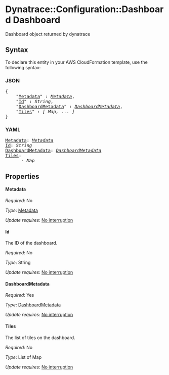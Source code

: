 # Dynatrace::Configuration::Dashboard Dashboard

Dashboard object returned by dynatrace

## Syntax

To declare this entity in your AWS CloudFormation template, use the following syntax:

### JSON

<pre>
{
    "<a href="#metadata" title="Metadata">Metadata</a>" : <i><a href="metadata.md">Metadata</a></i>,
    "<a href="#id" title="Id">Id</a>" : <i>String</i>,
    "<a href="#dashboardmetadata" title="DashboardMetadata">DashboardMetadata</a>" : <i><a href="dashboardmetadata.md">DashboardMetadata</a></i>,
    "<a href="#tiles" title="Tiles">Tiles</a>" : <i>[ Map, ... ]</i>
}
</pre>

### YAML

<pre>
<a href="#metadata" title="Metadata">Metadata</a>: <i><a href="metadata.md">Metadata</a></i>
<a href="#id" title="Id">Id</a>: <i>String</i>
<a href="#dashboardmetadata" title="DashboardMetadata">DashboardMetadata</a>: <i><a href="dashboardmetadata.md">DashboardMetadata</a></i>
<a href="#tiles" title="Tiles">Tiles</a>: <i>
      - Map</i>
</pre>

## Properties

#### Metadata

_Required_: No

_Type_: <a href="metadata.md">Metadata</a>

_Update requires_: [No interruption](https://docs.aws.amazon.com/AWSCloudFormation/latest/UserGuide/using-cfn-updating-stacks-update-behaviors.html#update-no-interrupt)

#### Id

The ID of the dashboard.

_Required_: No

_Type_: String

_Update requires_: [No interruption](https://docs.aws.amazon.com/AWSCloudFormation/latest/UserGuide/using-cfn-updating-stacks-update-behaviors.html#update-no-interrupt)

#### DashboardMetadata

_Required_: Yes

_Type_: <a href="dashboardmetadata.md">DashboardMetadata</a>

_Update requires_: [No interruption](https://docs.aws.amazon.com/AWSCloudFormation/latest/UserGuide/using-cfn-updating-stacks-update-behaviors.html#update-no-interrupt)

#### Tiles

The list of tiles on the dashboard.

_Required_: No

_Type_: List of Map

_Update requires_: [No interruption](https://docs.aws.amazon.com/AWSCloudFormation/latest/UserGuide/using-cfn-updating-stacks-update-behaviors.html#update-no-interrupt)

